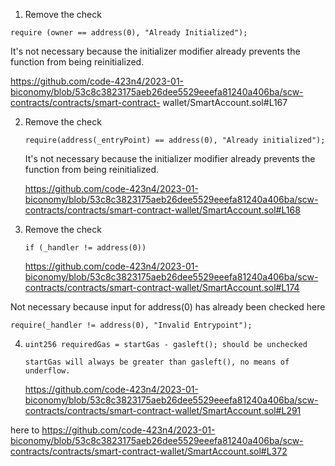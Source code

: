 1.    Remove the check
   ```
  require (owner == address(0), "Already Initialized");
   ```

 It's not necessary because the initializer modifier already prevents the function from being reinitialized.

   https://github.com/code-423n4/2023-01-biconomy/blob/53c8c3823175aeb26dee5529eeefa81240a406ba/scw-contracts/contracts/smart-contract- wallet/SmartAccount.sol#L167

2.   Remove the check 
       ```
       require(address(_entryPoint) == address(0), "Already initialized");
       ```
      It's not necessary because the initializer modifier already prevents the function from being reinitialized.


       https://github.com/code-423n4/2023-01-biconomy/blob/53c8c3823175aeb26dee5529eeefa81240a406ba/scw-contracts/contracts/smart-contract-wallet/SmartAccount.sol#L168


3.  Remove the check
     ```
     if (_handler != address(0))
     ```
    
    https://github.com/code-423n4/2023-01-biconomy/blob/53c8c3823175aeb26dee5529eeefa81240a406ba/scw-contracts/contracts/smart-contract-wallet/SmartAccount.sol#L174

Not necessary because input for address(0) has already been checked here

    require(_handler != address(0), "Invalid Entrypoint");

4.     uint256 requiredGas = startGas - gasleft(); should be unchecked 

       startGas will always be greater than gasleft(), no means of underflow.

     https://github.com/code-423n4/2023-01-biconomy/blob/53c8c3823175aeb26dee5529eeefa81240a406ba/scw-contracts/contracts/smart-contract-wallet/SmartAccount.sol#L291

here to
https://github.com/code-423n4/2023-01-biconomy/blob/53c8c3823175aeb26dee5529eeefa81240a406ba/scw-contracts/contracts/smart-contract-wallet/SmartAccount.sol#L372



        


